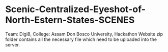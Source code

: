 # Scenic-Centralized-Eyeshot-of-North-Estern-States-SCENES
Team: Digi8, College: Assam Don Bosco University,
Hackathon Website zip folder contains all the necessary file which need to be uploaded into the server.
